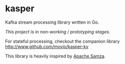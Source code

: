 # kasper
Kafka stream processing library written in Go.

*This project is in non-working / prototyping stages.*

For stateful processing, checkout the companion library http://www.github.com/movio/kasper-kv

This library is heavily inspired by [Apache Samza](http://samza.apache.org).